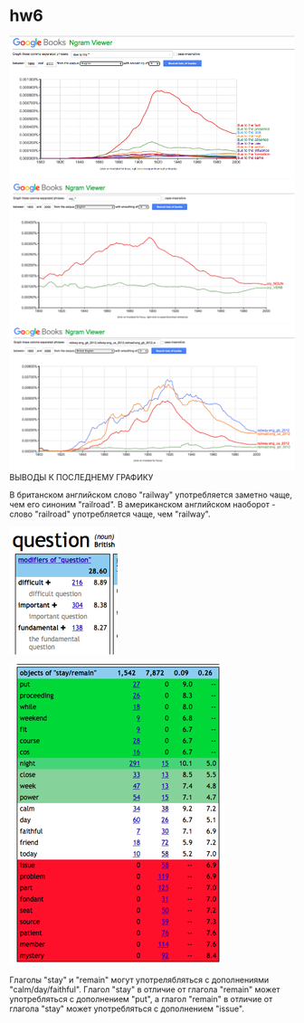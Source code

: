 # hw6
![](https://github.com/daryagerasimenko/hw6/blob/master/Screen%20Shot%202018-04-07%20at%2010.26.26.png?raw=true)
![](https://github.com/daryagerasimenko/hw6/blob/master/Screen%20Shot%202018-04-07%20at%2010.13.23.png?raw=true)
![](https://github.com/daryagerasimenko/hw6/blob/master/Screen%20Shot%202018-04-07%20at%2010.26.12.png?raw=true)
ВЫВОДЫ К ПОСЛЕДНЕМУ ГРАФИКУ

В британском английском слово "railway" употребляется заметно чаще, чем его синоним "railroad". В американском английском наоборот - слово "railroad" употребляется чаще, чем "railway". 

![](https://github.com/daryagerasimenko/hw6/blob/master/Screen%20Shot%202018-04-07%20at%2010.57.47.png?raw=true)

![](https://github.com/daryagerasimenko/hw6/blob/master/Screen%20Shot%202018-04-07%20at%2011.04.55.png?raw=true)

Глаголы "stay" и "remain" могут употрелябляться с дополнениями "calm/day/faithful". Глагол "stay" в отличие от глагола "remain" может употребляться с дополнением "put", а глагол "remain" в отличие от глагола "stay" может употребляться с дополнением "issue". 
